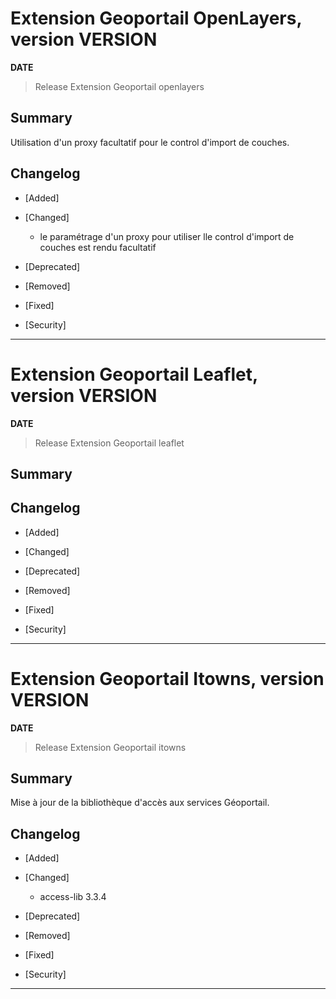 




# Extension Geoportail OpenLayers, version __VERSION__

**__DATE__**
> Release Extension Geoportail openlayers

## Summary

Utilisation d'un proxy facultatif pour le control d'import de couches.

## Changelog

* [Added]

* [Changed]

    - le paramétrage d'un proxy pour utiliser lle control d'import de couches est rendu facultatif

* [Deprecated]

* [Removed]

* [Fixed]

* [Security]

---






# Extension Geoportail Leaflet, version __VERSION__

**__DATE__**
> Release Extension Geoportail leaflet

## Summary

## Changelog

* [Added]

* [Changed]

* [Deprecated]

* [Removed]

* [Fixed]

* [Security]

---





# Extension Geoportail Itowns, version __VERSION__

**__DATE__**
> Release Extension Geoportail itowns

## Summary

Mise à jour de la bibliothèque d'accès aux services Géoportail.

## Changelog

* [Added]

* [Changed]

    - access-lib 3.3.4

* [Deprecated]

* [Removed]

* [Fixed]

* [Security]

---
